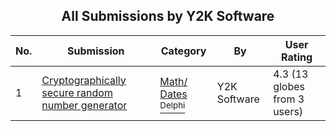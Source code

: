 ﻿<div align="center">

## All Submissions by Y2K Software

</div>

No.  | Submission | Category | By   | User Rating
---- | ---------- | -------- | ---- | -----------
1 | [Cryptographically secure random number generator<br />](https://github.com/Planet-Source-Code/y2k-software-cryptographically-secure-random-number-generator__7-1471) | [Math/ Dates<br /><sup>Delphi</sup>](../ByCategory/math-dates__7-37.md) | Y2K Software | 4.3 (13 globes from 3 users)

